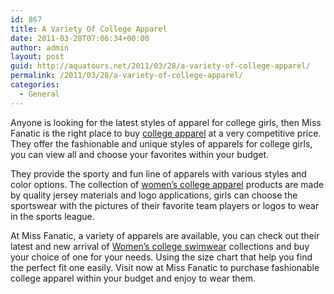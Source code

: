 ```yaml
---
id: 867
title: A Variety Of College Apparel
date: 2011-03-28T07:06:34+00:00
author: admin
layout: post
guid: http://aquatours.net/2011/03/28/a-variety-of-college-apparel/
permalink: /2011/03/28/a-variety-of-college-apparel/
categories:
  - General
---
```

Anyone is looking for the latest styles of apparel for college girls, then Miss Fanatic is the right place to buy [college apparel](http://www.missfanatic.com/) at a very competitive price. They offer the fashionable and unique styles of apparels for college girls, you can view all and choose your favorites within your budget.

They provide the sporty and fun line of apparels with various styles and color options. The collection of [women&#8217;s college apparel](http://www.missfanatic.com/) products are made by quality jersey materials and logo applications, girls can choose the sportswear with the pictures of their favorite team players or logos to wear in the sports league.

At Miss Fanatic, a variety of apparels are available, you can check out their latest and new arrival of [Women&#8217;s college swimwear](http://www.missfanatic.com/) collections and buy your choice of one for your needs. Using the size chart that help you find the perfect fit one easily. Visit now at Miss Fanatic to purchase fashionable college apparel within your budget and enjoy to wear them.